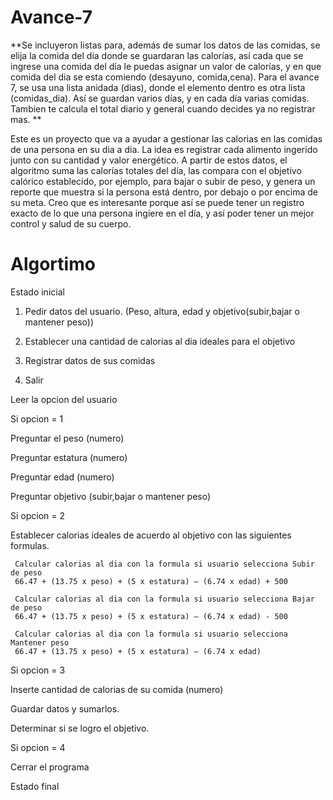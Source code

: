 # Avance-7

**Se incluyeron listas para, además de sumar los datos de las comidas, se elija la comida del día donde se guardaran las calorías, así cada que se ingrese una comida del día le puedas asignar un valor de calorías, y en que comida del dia se esta comiendo (desayuno, comida,cena). Para el avance 7, se usa una lista anidada (dias), donde el elemento dentro es otra lista (comidas_dia). Así se guardan varios días, y en cada día varias comidas. Tambien te calcula el total diario y general cuando decides ya no registrar mas. **

Este es un proyecto que va a ayudar a gestionar las calorias en las comidas de una persona en su dia a dia. La idea es registrar cada alimento ingerido junto con su cantidad y valor energético. A partir de estos datos, el algoritmo suma las calorías totales del día, las compara con el objetivo calórico establecido, por ejemplo, para bajar o subir de peso, y genera un reporte que muestra si la persona está dentro, por debajo o por encima de su meta. Creo que es interesante porque así se puede tener un registro exacto de lo que una persona ingiere en el día, y así poder tener un mejor control y salud de su cuerpo. 
# Algortimo
Estado inicial

1. Pedir datos del usuario. (Peso, altura, edad y objetivo(subir,bajar o mantener peso))
   
2. Establecer una cantidad de calorias al dia ideales para el objetivo
   
3. Registrar datos de sus comidas
   
4. Salir 

Leer la opcion del usuario


Si opcion = 1

   Preguntar el peso (numero)
   
   Preguntar estatura (numero)
   
   Preguntar edad (numero)

   Preguntar objetivo (subir,bajar o mantener peso)


Si opcion = 2

  Establecer calorias ideales de acuerdo al objetivo con las siguientes formulas.
  
     Calcular calorias al dia con la formula si usuario selecciona Subir de peso
     66.47 + (13.75 x peso) + (5 x estatura) – (6.74 x edad) + 500
   
     Calcular calorias al dia con la formula si usuario selecciona Bajar de peso
     66.47 + (13.75 x peso) + (5 x estatura) – (6.74 x edad) - 500
   
     Calcular calorias al dia con la formula si usuario selecciona Mantener peso
     66.47 + (13.75 x peso) + (5 x estatura) – (6.74 x edad)

Si opcion = 3

  Inserte cantidad de calorias de su comida (numero)
  
  Guardar datos y sumarlos. 

  Determinar si se logro el objetivo. 
  

Si opcion = 4

Cerrar el programa

Estado final
  
